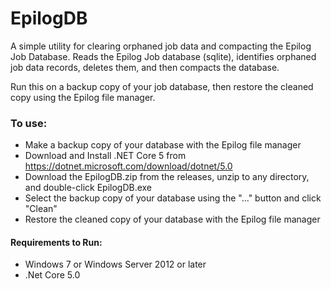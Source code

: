 # EpilogDB

A simple utility for clearing orphaned job data and compacting the Epilog Job Database. Reads the Epilog Job database (sqlite), identifies orphaned job data records, deletes them, and then compacts the database.

Run this on a backup copy of your job database, then restore the cleaned copy using the Epilog file manager.

### To use:
- Make a backup copy of your database with the Epilog file manager
- Download and Install .NET Core 5 from https://dotnet.microsoft.com/download/dotnet/5.0
- Download the EpilogDB.zip from the releases, unzip to any directory, and double-click EpilogDB.exe
- Select the backup copy of your database using the "..." button and click "Clean"
- Restore the cleaned copy of your database with the Epilog file manager

#### Requirements to Run:
- Windows 7 or Windows Server 2012 or later
- .Net Core 5.0
